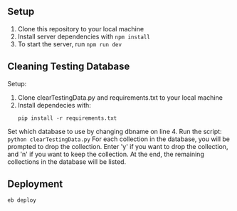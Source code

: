 ## Setup
1. Clone this repository to your local machine
2. Install server dependencies with `npm install`
3. To start the server, run `npm run dev`

## Cleaning Testing Database
Setup:
1. Clone clearTestingData.py and requirements.txt to your local machine
2. Install dependecies with:
	```
	pip install -r requirements.txt
	```
Set which database to use by changing dbname on line 4.
Run the script: 
	```
	python clearTestingData.py
	```
For each collection in the database, you will be prompted to drop the collection.
Enter 'y' if you want to drop the collection, and 'n' if you want to keep the collection.
At the end, the remaining collections in the database will be listed.

## Deployment
`eb deploy`
